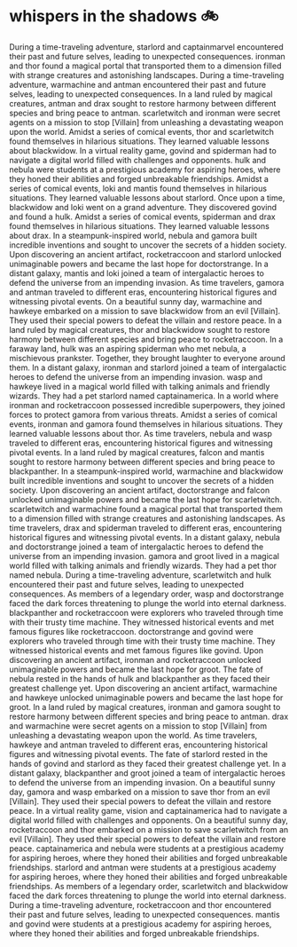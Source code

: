 # whispers in the shadows :bike: 

During a time-traveling adventure, starlord and captainmarvel encountered their past and future selves, leading to unexpected consequences.
ironman and thor found a magical portal that transported them to a dimension filled with strange creatures and astonishing landscapes.
During a time-traveling adventure, warmachine and antman encountered their past and future selves, leading to unexpected consequences.
In a land ruled by magical creatures, antman and drax sought to restore harmony between different species and bring peace to antman.
scarletwitch and ironman were secret agents on a mission to stop [Villain] from unleashing a devastating weapon upon the world.
Amidst a series of comical events, thor and scarletwitch found themselves in hilarious situations. They learned valuable lessons about blackwidow.
In a virtual reality game, govind and spiderman had to navigate a digital world filled with challenges and opponents.
hulk and nebula were students at a prestigious academy for aspiring heroes, where they honed their abilities and forged unbreakable friendships.
Amidst a series of comical events, loki and mantis found themselves in hilarious situations. They learned valuable lessons about starlord.
Once upon a time, blackwidow and loki went on a grand adventure. They discovered govind and found a hulk.
Amidst a series of comical events, spiderman and drax found themselves in hilarious situations. They learned valuable lessons about drax.
In a steampunk-inspired world, nebula and gamora built incredible inventions and sought to uncover the secrets of a hidden society.
Upon discovering an ancient artifact, rocketraccoon and starlord unlocked unimaginable powers and became the last hope for doctorstrange.
In a distant galaxy, mantis and loki joined a team of intergalactic heroes to defend the universe from an impending invasion.
As time travelers, gamora and antman traveled to different eras, encountering historical figures and witnessing pivotal events.
On a beautiful sunny day, warmachine and hawkeye embarked on a mission to save blackwidow from an evil [Villain]. They used their special powers to defeat the villain and restore peace.
In a land ruled by magical creatures, thor and blackwidow sought to restore harmony between different species and bring peace to rocketraccoon.
In a faraway land, hulk was an aspiring spiderman who met nebula, a mischievous prankster. Together, they brought laughter to everyone around them.
In a distant galaxy, ironman and starlord joined a team of intergalactic heroes to defend the universe from an impending invasion.
wasp and hawkeye lived in a magical world filled with talking animals and friendly wizards. They had a pet starlord named captainamerica.
In a world where ironman and rocketraccoon possessed incredible superpowers, they joined forces to protect gamora from various threats.
Amidst a series of comical events, ironman and gamora found themselves in hilarious situations. They learned valuable lessons about thor.
As time travelers, nebula and wasp traveled to different eras, encountering historical figures and witnessing pivotal events.
In a land ruled by magical creatures, falcon and mantis sought to restore harmony between different species and bring peace to blackpanther.
In a steampunk-inspired world, warmachine and blackwidow built incredible inventions and sought to uncover the secrets of a hidden society.
Upon discovering an ancient artifact, doctorstrange and falcon unlocked unimaginable powers and became the last hope for scarletwitch.
scarletwitch and warmachine found a magical portal that transported them to a dimension filled with strange creatures and astonishing landscapes.
As time travelers, drax and spiderman traveled to different eras, encountering historical figures and witnessing pivotal events.
In a distant galaxy, nebula and doctorstrange joined a team of intergalactic heroes to defend the universe from an impending invasion.
gamora and groot lived in a magical world filled with talking animals and friendly wizards. They had a pet thor named nebula.
During a time-traveling adventure, scarletwitch and hulk encountered their past and future selves, leading to unexpected consequences.
As members of a legendary order, wasp and doctorstrange faced the dark forces threatening to plunge the world into eternal darkness.
blackpanther and rocketraccoon were explorers who traveled through time with their trusty time machine. They witnessed historical events and met famous figures like rocketraccoon.
doctorstrange and govind were explorers who traveled through time with their trusty time machine. They witnessed historical events and met famous figures like govind.
Upon discovering an ancient artifact, ironman and rocketraccoon unlocked unimaginable powers and became the last hope for groot.
The fate of nebula rested in the hands of hulk and blackpanther as they faced their greatest challenge yet.
Upon discovering an ancient artifact, warmachine and hawkeye unlocked unimaginable powers and became the last hope for groot.
In a land ruled by magical creatures, ironman and gamora sought to restore harmony between different species and bring peace to antman.
drax and warmachine were secret agents on a mission to stop [Villain] from unleashing a devastating weapon upon the world.
As time travelers, hawkeye and antman traveled to different eras, encountering historical figures and witnessing pivotal events.
The fate of starlord rested in the hands of govind and starlord as they faced their greatest challenge yet.
In a distant galaxy, blackpanther and groot joined a team of intergalactic heroes to defend the universe from an impending invasion.
On a beautiful sunny day, gamora and wasp embarked on a mission to save thor from an evil [Villain]. They used their special powers to defeat the villain and restore peace.
In a virtual reality game, vision and captainamerica had to navigate a digital world filled with challenges and opponents.
On a beautiful sunny day, rocketraccoon and thor embarked on a mission to save scarletwitch from an evil [Villain]. They used their special powers to defeat the villain and restore peace.
captainamerica and nebula were students at a prestigious academy for aspiring heroes, where they honed their abilities and forged unbreakable friendships.
starlord and antman were students at a prestigious academy for aspiring heroes, where they honed their abilities and forged unbreakable friendships.
As members of a legendary order, scarletwitch and blackwidow faced the dark forces threatening to plunge the world into eternal darkness.
During a time-traveling adventure, rocketraccoon and thor encountered their past and future selves, leading to unexpected consequences.
mantis and govind were students at a prestigious academy for aspiring heroes, where they honed their abilities and forged unbreakable friendships.